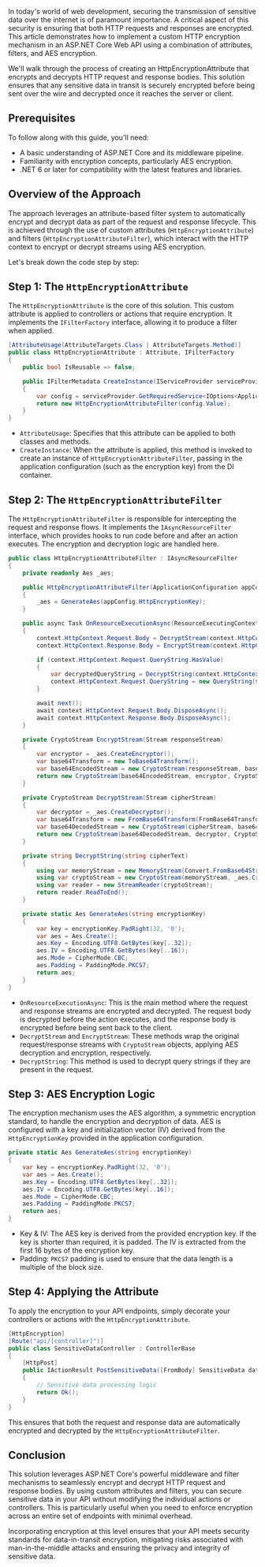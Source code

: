 In today's world of web development, securing the transmission of sensitive data over the internet is of paramount importance. A critical aspect of this security is ensuring that both HTTP requests and responses are encrypted. This article demonstrates how to implement a custom HTTP encryption mechanism in an ASP.NET Core Web API using a combination of attributes, filters, and AES encryption.

We'll walk through the process of creating an HttpEncryptionAttribute that encrypts and decrypts HTTP request and response bodies. This solution ensures that any sensitive data in transit is securely encrypted before being sent over the wire and decrypted once it reaches the server or client.

## Prerequisites

To follow along with this guide, you'll need:

- A basic understanding of ASP.NET Core and its middleware pipeline.
- Familiarity with encryption concepts, particularly AES encryption.
- .NET 6 or later for compatibility with the latest features and libraries.

## Overview of the Approach

The approach leverages an attribute-based filter system to automatically encrypt and decrypt data as part of the request and response lifecycle. This is achieved through the use of custom attributes (`HttpEncryptionAttribute`) and filters (`HttpEncryptionAttributeFilter`), which interact with the HTTP context to encrypt or decrypt streams using AES encryption.

Let's break down the code step by step:

## Step 1: The `HttpEncryptionAttribute`
The `HttpEncryptionAttribute` is the core of this solution. This custom attribute is applied to controllers or actions that require encryption. It implements the `IFilterFactory` interface, allowing it to produce a filter when applied.

```csharp
[AttributeUsage(AttributeTargets.Class | AttributeTargets.Method)]
public class HttpEncryptionAttribute : Attribute, IFilterFactory
{
    public bool IsReusable => false;

    public IFilterMetadata CreateInstance(IServiceProvider serviceProvider)
    {
        var config = serviceProvider.GetRequiredService<IOptions<ApplicationConfiguration>>();
        return new HttpEncryptionAttributeFilter(config.Value);
    }
}

```

- `AttributeUsage`: Specifies that this attribute can be applied to both classes and methods.
- `CreateInstance`: When the attribute is applied, this method is invoked to create an instance of `HttpEncryptionAttributeFilter`, passing in the application configuration (such as the encryption key) from the DI container.

## Step 2: The `HttpEncryptionAttributeFilter`
The `HttpEncryptionAttributeFilter` is responsible for intercepting the request and response flows. It implements the `IAsyncResourceFilter` interface, which provides hooks to run code before and after an action executes. The encryption and decryption logic are handled here.

```csharp
public class HttpEncryptionAttributeFilter : IAsyncResourceFilter
{
    private readonly Aes _aes;

    public HttpEncryptionAttributeFilter(ApplicationConfiguration appConfig)
    {
        _aes = GenerateAes(appConfig.HttpEncryptionKey);
    }

    public async Task OnResourceExecutionAsync(ResourceExecutingContext context, ResourceExecutionDelegate next)
    {
        context.HttpContext.Request.Body = DecryptStream(context.HttpContext.Request.Body);
        context.HttpContext.Response.Body = EncryptStream(context.HttpContext.Response.Body);

        if (context.HttpContext.Request.QueryString.HasValue)
        {
            var decryptedQueryString = DecryptString(context.HttpContext.Request.QueryString.Value[1..]);
            context.HttpContext.Request.QueryString = new QueryString($"?{decryptedQueryString}");
        }

        await next();
        await context.HttpContext.Request.Body.DisposeAsync();
        await context.HttpContext.Response.Body.DisposeAsync();
    }

    private CryptoStream EncryptStream(Stream responseStream)
    {
        var encryptor = _aes.CreateEncryptor();
        var base64Transform = new ToBase64Transform();
        var base64EncodedStream = new CryptoStream(responseStream, base64Transform, CryptoStreamMode.Write);
        return new CryptoStream(base64EncodedStream, encryptor, CryptoStreamMode.Write);
    }

    private CryptoStream DecryptStream(Stream cipherStream)
    {
        var decryptor = _aes.CreateDecryptor();
        var base64Transform = new FromBase64Transform(FromBase64TransformMode.IgnoreWhiteSpaces);
        var base64DecodedStream = new CryptoStream(cipherStream, base64Transform, CryptoStreamMode.Read);
        return new CryptoStream(base64DecodedStream, decryptor, CryptoStreamMode.Read);
    }

    private string DecryptString(string cipherText)
    {
        using var memoryStream = new MemoryStream(Convert.FromBase64String(cipherText));
        using var cryptoStream = new CryptoStream(memoryStream, _aes.CreateDecryptor(), CryptoStreamMode.Read);
        using var reader = new StreamReader(cryptoStream);
        return reader.ReadToEnd();
    }

    private static Aes GenerateAes(string encryptionKey)
    {
        var key = encryptionKey.PadRight(32, '0');
        var aes = Aes.Create();
        aes.Key = Encoding.UTF8.GetBytes(key[..32]);
        aes.IV = Encoding.UTF8.GetBytes(key[..16]);
        aes.Mode = CipherMode.CBC;
        aes.Padding = PaddingMode.PKCS7;
        return aes;
    }
}
```

- `OnResourceExecutionAsync`: This is the main method where the request and response streams are encrypted and decrypted. The request body is decrypted before the action executes, and the response body is encrypted before being sent back to the client.
- `DecryptStream` and `EncryptStream`: These methods wrap the original request/response streams with `CryptoStream` objects, applying AES decryption and encryption, respectively.
- `DecryptString`: This method is used to decrypt query strings if they are present in the request.

## Step 3: AES Encryption Logic
The encryption mechanism uses the AES algorithm, a symmetric encryption standard, to handle the encryption and decryption of data. AES is configured with a key and initialization vector (IV) derived from the `HttpEncryptionKey` provided in the application configuration.

```csharp
private static Aes GenerateAes(string encryptionKey)
{
    var key = encryptionKey.PadRight(32, '0');
    var aes = Aes.Create();
    aes.Key = Encoding.UTF8.GetBytes(key[..32]);
    aes.IV = Encoding.UTF8.GetBytes(key[..16]);
    aes.Mode = CipherMode.CBC;
    aes.Padding = PaddingMode.PKCS7;
    return aes;
}
```

- Key & IV: The AES key is derived from the provided encryption key. If the key is shorter than required, it is padded. The IV is extracted from the first 16 bytes of the encryption key.
- Padding: `PKCS7` padding is used to ensure that the data length is a multiple of the block size.

## Step 4: Applying the Attribute
To apply the encryption to your API endpoints, simply decorate your controllers or actions with the `HttpEncryptionAttribute`.

```csharp
[HttpEncryption]
[Route("api/[controller]")]
public class SensitiveDataController : ControllerBase
{
    [HttpPost]
    public IActionResult PostSensitiveData([FromBody] SensitiveData data)
    {
        // Sensitive data processing logic
        return Ok();
    }
}
```

This ensures that both the request and response data are automatically encrypted and decrypted by the `HttpEncryptionAttributeFilter`.

## Conclusion

This solution leverages ASP.NET Core's powerful middleware and filter mechanisms to seamlessly encrypt and decrypt HTTP request and response bodies. By using custom attributes and filters, you can secure sensitive data in your API without modifying the individual actions or controllers. This is particularly useful when you need to enforce encryption across an entire set of endpoints with minimal overhead.

Incorporating encryption at this level ensures that your API meets security standards for data-in-transit encryption, mitigating risks associated with man-in-the-middle attacks and ensuring the privacy and integrity of sensitive data.